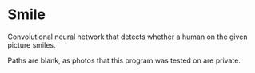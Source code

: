 # Smile
Convolutional neural network that detects whether a human on the given picture smiles.

Paths are blank, as photos that this program was tested on are private.
